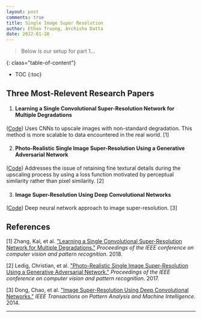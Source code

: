```yaml
---
layout: post
comments: true
title: Single Image Super Resolution
author: Ethan Truong, Archisha Datta
date: 2022-01-28
---
```



> Below is our setup for part 1...


<!--more-->
{: class="table-of-content"}
* TOC
{:toc}

## Three Most-Relevent Research Papers
1. #### Learning a Single Convolutional Super-Resolution Network for Multiple Degradations
([Code](https://github.com/cszn/SRMD)) Uses CNNs to upscale images with non-standard degradation. This method is more scalable to data encountered in the real world. [1]

2. #### Photo-Realistic Single Image Super-Resolution Using a Generative Adversarial Network
([Code](https://github.com/tensorlayer/srgan)) Addresses the issue of retaining fine textural details during the upscaling process by using a loss function motivated by perceptual similarity rather than pixel similarity. [2]

3. #### Image Super-Resolution Using Deep Convolutional Networks
([Code](http://mmlab.ie.cuhk.edu.hk/projects/SRCNN.html)) Deep neural network approach to image super-resolution. [3]


## References
[1] Zhang, Kai, et al. ["Learning a Single Convolutional Super-Resolution Network for Multiple Degradations."](https://paperswithcode.com/paper/learning-a-single-convolutional-super) *Proceedings of the IEEE conference on computer vision and pattern recognition*. 2018.

[2] Ledig, Christian, et al. ["Photo-Realistic Single Image Super-Resolution Using a Generative Adversarial Network."](https://paperswithcode.com/paper/photo-realistic-single-image-super-resolution) *Proceedings of the IEEE conference on computer vision and pattern recognition*. 2017.

[3] Dong, Chao, et al. ["Image Super-Resolution Using Deep Convolutional Networks."](https://paperswithcode.com/paper/image-super-resolution-using-deep) *IEEE Transactions on Pattern Analysis and Machine Intelligence*. 2014.

---
